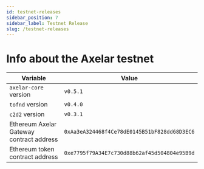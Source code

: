 ```yaml
---
id: testnet-releases
sidebar_position: 7
sidebar_label: Testnet Release
slug: /testnet-releases
---
```


# Info about the Axelar testnet

Variable  | Value
------------- | -------------
`axelar-core` version | `v0.5.1`
`tofnd` version | `v0.4.0`
`c2d2` version | `v0.3.1`
Ethereum Axelar Gateway contract address | `0xAa3eA324468f4Ce78dE0145B51bF828dd68D3EC6`
Ethereum token contract address | `0xe7795f79A34E7c730d88b62af45d504804e95B9d`